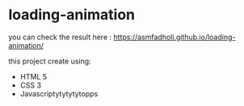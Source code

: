 # loading-animation

you can check the result here : https://asmfadholi.github.io/loading-animation/

this project create using:
- HTML 5
- CSS 3
- Javascriptytytytytopps
